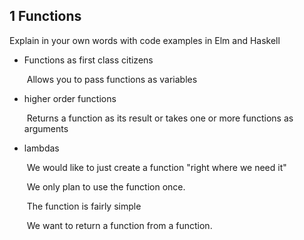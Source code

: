 ## 1  Functions

Explain in your own words with code examples in Elm and Haskell

* Functions as first class citizens

  ​	Allows you to pass functions as variables

* higher order functions

  ​	Returns a function as its result or takes one or more functions as arguments

* lambdas

  ​	We would like to just create a function "right where we need it"

  ​	We only plan to use the function once.

  ​	The function is fairly simple

  ​    We want to return a function from a function.

  


